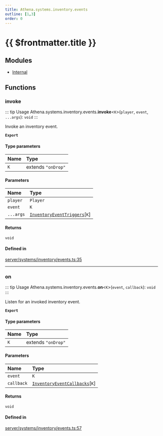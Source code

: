 ```yaml
---
title: Athena.systems.inventory.events
outline: [1,3]
order: 0
---
```


# {{ $frontmatter.title }}


## Modules

- [Internal](server_systems_inventory_events_Internal.md)

## Functions

### invoke

::: tip Usage
Athena.systems.inventory.events.**invoke**<`K`\>(`player`, `event`, `...args`): `void`
:::

Invoke an inventory event.

**`Export`**

#### Type parameters

| Name | Type |
| :------ | :------ |
| `K` | extends ``"onDrop"`` |

#### Parameters

| Name | Type |
| :------ | :------ |
| `player` | `Player` |
| `event` | `K` |
| `...args` | [`InventoryEventTriggers`](../interfaces/server_systems_inventory_events_Internal_InventoryEventTriggers.md)[`K`] |

#### Returns

`void`

#### Defined in

[server/systems/inventory/events.ts:35](https://github.com/Stuyk/altv-athena/blob/70801b3/src/core/server/systems/inventory/events.ts#L35)

___

### on

::: tip Usage
Athena.systems.inventory.events.**on**<`K`\>(`event`, `callback`): `void`
:::

Listen for an invoked inventory event.

**`Export`**

#### Type parameters

| Name | Type |
| :------ | :------ |
| `K` | extends ``"onDrop"`` |

#### Parameters

| Name | Type |
| :------ | :------ |
| `event` | `K` |
| `callback` | [`InventoryEventCallbacks`](../interfaces/server_systems_inventory_events_Internal_InventoryEventCallbacks.md)[`K`] |

#### Returns

`void`

#### Defined in

[server/systems/inventory/events.ts:57](https://github.com/Stuyk/altv-athena/blob/70801b3/src/core/server/systems/inventory/events.ts#L57)
